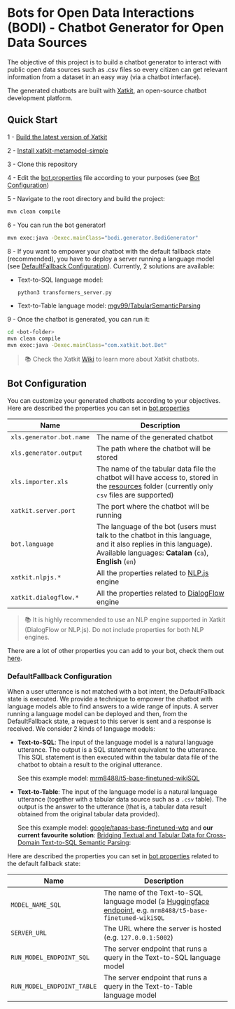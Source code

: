 # Bots for Open Data Interactions (BODI) - Chatbot Generator for Open Data Sources

The objective of this project is to build a chatbot generator to interact with public open data sources such as .csv 
files so every citizen can get relevant information from a dataset in an easy way (via a chatbot interface).

The generated chatbots are built with [Xatkit](https://github.com/xatkit-bot-platform/xatkit), an open-source chatbot
development platform.


## Quick Start

1 - [Build the latest version of Xatkit](https://github.com/xatkit-bot-platform/xatkit/wiki/Build-Xatkit)

2 - [Install xatkit-metamodel-simple](https://github.com/xatkit-bot-platform/xatkit-metamodel-simple)

3 - Clone this repository

4 - Edit the [bot.properties](src/main/resources/bot.properties) file according to your purposes (see [Bot 
Configuration](#bot-configuration))

5 - Navigate to the root directory and build the project:

```bash
mvn clean compile
```

6 - You can run the bot generator!

```bash
mvn exec:java -Dexec.mainClass="bodi.generator.BodiGenerator"
```

8 - If you want to empower your chatbot with the default fallback state (recommended), you have to deploy a server
running a language model (see [DefaultFallback Configuration](#defaultfallback-configuration)). Currently, 2
solutions are available:

- Text-to-SQL language model:
  ```bash
  python3 transformers_server.py
  ```
- Text-to-Table language model: [mgv99/TabularSemanticParsing](https://github.com/mgv99/TabularSemanticParsing)

9 - Once the chatbot is generated, you can run it:
```bash
cd <bot-folder>
mvn clean compile
mvn exec:java -Dexec.mainClass="com.xatkit.bot.Bot"
```

> 📚 Check the Xatkit [Wiki](https://github.com/xatkit-bot-platform/xatkit/wiki) to learn more about Xatkit chatbots.

## Bot Configuration

You can customize your generated chatbots according to your objectives. Here are described the properties you can 
set in [bot.properties](src/main/resources/bot.properties)

| Name                     | Description                                                                                                                                                                  |
|--------------------------|------------------------------------------------------------------------------------------------------------------------------------------------------------------------------|
| `xls.generator.bot.name` | The name of the generated chatbot                                                                                                                                            |
| `xls.generator.output`   | The path where the chatbot will be stored                                                                                                                                    |
| `xls.importer.xls`       | The name of the tabular data file the chatbot will have access to, stored in the [resources](src/main/resources) folder (currently only `csv` files are supported)           |
| `xatkit.server.port`     | The port where the chatbot will be running                                                                                                                                   |
| `bot.language`           | The language of the bot (users must talk to the chatbot in this language, and it also replies in this language). Available languages: **Catalan** (`ca`), **English** (`en`) |
| `xatkit.nlpjs.*`         | All the properties related to [NLP.js](https://github.com/xatkit-bot-platform/xatkit/wiki/Using-NLP.js) engine                                                               |
| `xatkit.dialogflow.*`    | All the properties related to [DialogFlow](https://github.com/xatkit-bot-platform/xatkit/wiki/Integrating-DialogFlow) engine                                                 |

> 📚 It is highly recommended to use an NLP engine supported in Xatkit (DialogFlow or NLP.js). Do not include 
> properties for both NLP engines.

There are a lot of other properties you can add to your bot, check them out [here](https://github.com/xatkit-bot-platform/xatkit/wiki/Xatkit-Options).

### DefaultFallback Configuration

When a user utterance is not matched with a bot intent, the DefaultFallback state is executed. We provide a 
technique to empower the chatbot with language models able to find answers to a wide range of inputs. A server 
running a language model can be deployed and then, from the DefaultFallback state, a request to this server is sent 
and a response is received. We consider 2 kinds of language models: 
- **Text-to-SQL**: The input of the language model is a natural language utterance. The output is a SQL statement 
  equivalent to the utterance. This SQL statement is then executed within the tabular data file of the chatbot to 
  obtain a result to the original utterance.

  See this example model: [mrm8488/t5-base-finetuned-wikiSQL](https://huggingface.co/mrm8488/t5-base-finetuned-wikiSQL)

- **Text-to-Table**: The input of the language model is a natural language utterance (together 
  with a tabular data source such as a `.csv` table). The output is the answer to the utterance (that is, a tabular 
  data result obtained from the original tabular data provided).

  See this example model: [google/tapas-base-finetuned-wtq](https://huggingface.co/google/tapas-base-finetuned-wtq) and
  **our current favourite solution**: [Bridging Textual and Tabular Data for Cross-Domain Text-to-SQL Semantic
  Parsing](https://github.com/mgv99/TabularSemanticParsing):

Here are described the properties you can
set in [bot.properties](src/main/resources/bot.properties) related to the default fallback state:

| Name                       | Description                                                                                                                                   |
|----------------------------|-----------------------------------------------------------------------------------------------------------------------------------------------|
| `MODEL_NAME_SQL`           | The name of the Text-to-SQL language model (a [Huggingface endpoint](https://huggingface.co/models), e.g. `mrm8488/t5-base-finetuned-wikiSQL` |
| `SERVER_URL`               | The URL where the server is hosted (e.g. `127.0.0.1:5002`)                                                                                    |
| `RUN_MODEL_ENDPOINT_SQL`   | The server endpoint that runs a query in the Text-to-SQL language model                                                                       |
| `RUN_MODEL_ENDPOINT_TABLE` | The server endpoint that runs a query in the Text-to-Table language model                                                                     |
